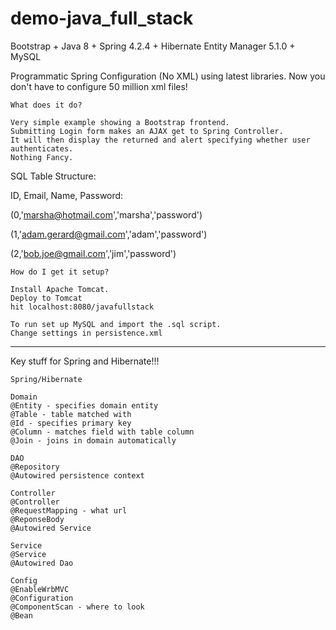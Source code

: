 # demo-java_full_stack

Bootstrap + Java 8 + Spring 4.2.4 + Hibernate Entity Manager 5.1.0 + MySQL

Programmatic Spring Configuration (No XML) using latest libraries. 
Now you don't have to configure 50 million xml files!

```
What does it do?

Very simple example showing a Bootstrap frontend.  
Submitting Login form makes an AJAX get to Spring Controller.  
It will then display the returned and alert specifying whether user authenticates.
Nothing Fancy.
```
SQL Table Structure:

ID, Email, Name, Password:

(0,'marsha@hotmail.com','marsha','password')

(1,'adam.gerard@gmail.com','adam','password')

(2,'bob.joe@gmail.com','jim','password')

```
How do I get it setup?

Install Apache Tomcat.
Deploy to Tomcat
hit localhost:8080/javafullstack
```

```
To run set up MySQL and import the .sql script.
Change settings in persistence.xml
```

-----------------------------------------------------------------------

Key stuff for Spring and Hibernate!!!

```
Spring/Hibernate

Domain
@Entity - specifies domain entity
@Table - table matched with
@Id - specifies primary key
@Column - matches field with table column
@Join - joins in domain automatically

DAO
@Repository
@Autowired persistence context

Controller
@Controller
@RequestMapping - what url
@ReponseBody
@Autowired Service

Service
@Service
@Autowired Dao

Config
@EnableWrbMVC
@Configuration
@ComponentScan - where to look
@Bean
```


